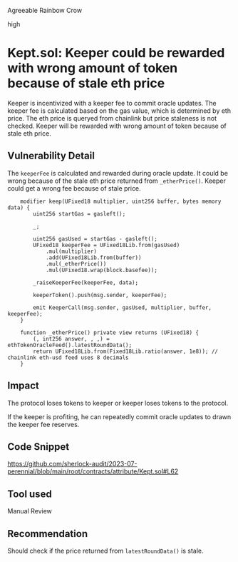 Agreeable Rainbow Crow

high

# Kept.sol: Keeper could be rewarded with wrong amount of token because of stale eth price

Keeper is incentivized with a keeper fee to commit oracle updates. The keeper fee is calculated based on the gas value, which is determined by eth price. The eth price is queryed from chainlink but price staleness is not checked. Keeper will be rewarded with wrong amount of token because of stale eth price.

## Vulnerability Detail

The `keeperFee` is calculated and rewarded during oracle update. It could be wrong because of the stale eth price returned from `_etherPrice()`. Keeper could get a wrong fee because of stale price.

```solidity
    modifier keep(UFixed18 multiplier, uint256 buffer, bytes memory data) {
        uint256 startGas = gasleft();

        _;

        uint256 gasUsed = startGas - gasleft();
        UFixed18 keeperFee = UFixed18Lib.from(gasUsed)
            .mul(multiplier)
            .add(UFixed18Lib.from(buffer))
            .mul(_etherPrice())
            .mul(UFixed18.wrap(block.basefee));

        _raiseKeeperFee(keeperFee, data);

        keeperToken().push(msg.sender, keeperFee);

        emit KeeperCall(msg.sender, gasUsed, multiplier, buffer, keeperFee);
    }

    function _etherPrice() private view returns (UFixed18) {
        (, int256 answer, , ,) = ethTokenOracleFeed().latestRoundData();
        return UFixed18Lib.from(Fixed18Lib.ratio(answer, 1e8)); // chainlink eth-usd feed uses 8 decimals
    }
```

## Impact

The protocol loses tokens to keeper or keeper loses tokens to the protocol.

If the keeper is profiting, he can repeatedly commit oracle updates to drawn the keeper fee reserves.

## Code Snippet

https://github.com/sherlock-audit/2023-07-perennial/blob/main/root/contracts/attribute/Kept.sol#L62

## Tool used

Manual Review

## Recommendation

Should check if the price returned from `latestRoundData()` is stale.